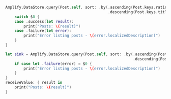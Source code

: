 <amplify-block-switcher>

<amplify-block name="Listener (iOS 11+)">

```swift
Amplify.DataStore.query(Post.self, sort: .by(.ascending(Post.keys.rating),
                                             .descending(Post.keys.title))) {
    switch $0 {
    case .success(let result):
        print("Posts: \(result)")
    case .failure(let error):
        print("Error listing posts - \(error.localizedDescription)")
    }
}
```

</amplify-block>

<amplify-block name="Combine (iOS 13+)">

```swift
let sink = Amplify.DataStore.query(Post.self, sort: .by(.ascending(Post.keys.rating),
                                                        .descending(Post.keys.title))).sink {
    if case let .failure(error) = $0 {
        print("Error listing posts - \(error.localizedDescription)")
    }
}
receiveValue: { result in
    print("Posts: \(result)")
}
```

</amplify-block>

</amplify-block-switcher>